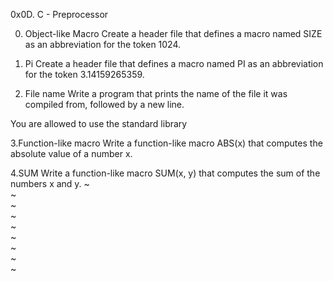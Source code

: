 0x0D. C - Preprocessor

0. Object-like Macro
Create a header file that defines a macro named SIZE as an abbreviation for the token 1024.

1. Pi
Create a header file that defines a macro named PI as an abbreviation for the token 3.14159265359.

2. File name
 Write a program that prints the name of the file it was compiled from, followed by a new line.

You are allowed to use the standard library

3.Function-like macro
Write a function-like macro ABS(x) that computes the absolute value of a number x.

4.SUM
Write a function-like macro SUM(x, y) that computes the sum of the numbers x and y.
~                                                                                  
~                                                                                  
~                                                                                  
~                                                                                  
~                                                                                  
~                                                                                  
~                                                                                  
~                                                                                  
~                         
